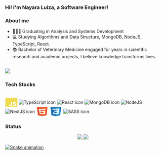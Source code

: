 ### Hi! I'm Nayara Luiza, a Software Engineer! 

### About me 

- 👩🏽‍🎓 Graduating in Analysis and Systems Development
- 💻 Studying Algorithms and Data Structure, MongoDB, NodeJS, TypeScript, React.
- 📚 Bachelor of Veterinary Medicine engaged for years in scientific research and academic projects, I believe knowledge transforms lives. 

##
  <a href="https://www.linkedin.com/in/nayara-luiza-moraes-9a9382b5/" target="_blank"><img src="https://img.shields.io/badge/-LinkedIn-%230077B5?style=for-the-badge&logo=linkedin&logoColor=white" target="_blank"></a> 
    
 ### Tech Stacks
  <div style="display: inline_block"><br>
  <img align="center" alt="JS icon" height="30" width="40" src="https://raw.githubusercontent.com/devicons/devicon/master/icons/javascript/javascript-plain.svg"> 
  
  <img align="center" alt="TypeScript icon" height="30" width="40" src="https://cdn.jsdelivr.net/gh/devicons/devicon/icons/typescript/typescript-original.svg" />

  <img align="center"  alt="React icon" height="30" width="40" src="https://cdn.jsdelivr.net/gh/devicons/devicon/icons/react/react-original.svg" />
  
  <img align="center"  alt="MongoDB icon" height="30" width="40"  src="https://cdn.jsdelivr.net/gh/devicons/devicon@latest/icons/mongodb/mongodb-plain.svg" />   
  
  <img align="center"  alt="NodeJS" height="30" width="40" src="https://cdn.jsdelivr.net/gh/devicons/devicon@latest/icons/nodejs/nodejs-plain-wordmark.svg" />
           
  <img  align="center" alt="NextJS icon" height="30" width="40"  src="https://cdn.jsdelivr.net/gh/devicons/devicon/icons/nextjs/nextjs-original.svg" />
            
  <img align="center" alt="HTML icon" height="30" width="40" src="https://raw.githubusercontent.com/devicons/devicon/master/icons/html5/html5-original.svg" />
   
  <img align="center" alt="CSS icon" height="30" width="40" src="https://raw.githubusercontent.com/devicons/devicon/master/icons/css3/css3-original.svg" />
  
  <img  align="center" alt="SASS icon" height="30" width="40" src="https://cdn.jsdelivr.net/gh/devicons/devicon/icons/sass/sass-original.svg" />
  
</div>

### Status

<div align="center">
  <a href="https://github.com/nalutm">
  <img height="160em" src="https://github-readme-stats.vercel.app/api?username=nalutm&show_icons=true&theme=dracula&include_all_commits=true&count_private=true"/>
  <img height="160em" src="https://github-readme-stats.vercel.app/api/top-langs/?username=nalutm&layout=compact&langs_count=7&theme=dracula"/>
</div>
  
 
 ![Snake animation](https://github.com/nalutm/nalutm/blob/output/github-contribution-grid-snake.svg)


